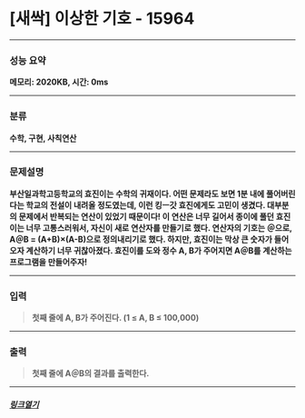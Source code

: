# [새싹] 이상한 기호 - 15964
___
### **성능 요약**  
**메모리: 2020KB, 시간: 0ms**
___
### **분류**
**수학, 구현, 사칙연산**
___
### **문제설명**  
**부산일과학고등학교의 효진이는 수학의 귀재이다. 어떤 문제라도 보면 1분 내에 풀어버린다는 학교의 전설이 내려올 정도였는데, 이런 킹ㅡ갓 효진에게도 고민이 생겼다. 대부분의 문제에서 반복되는 연산이 있었기 때문이다! 이 연산은 너무 길어서 종이에 풀던 효진이는 너무 고통스러워서, 자신이 새로 연산자를 만들기로 했다. 연산자의 기호는 ＠으로, A＠B = (A+B)×(A-B)으로 정의내리기로 했다. 하지만, 효진이는 막상 큰 숫자가 들어오자 계산하기 너무 귀찮아졌다. 효진이를 도와 정수 A, B가 주어지면 A＠B를 계산하는 프로그램을 만들어주자!**
___
### **입력**  
 > **첫째 줄에 A, B가 주어진다. (1 ≤ A, B ≤ 100,000)**
 
 ___
### **출력**  
 > **첫째 줄에 A＠B의 결과를 출력한다.**
 
 ____
 ##### [*링크열기*](https://www.acmicpc.net/problem/15964)